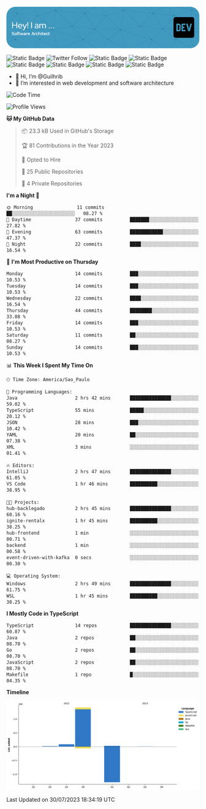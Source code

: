 ![Header](./assets/github-header-image.png)

![Static Badge](https://img.shields.io/badge/Software%20Architect-blue)
 ![Twitter Follow](https://img.shields.io/twitter/follow/dev_pkg) ![Static Badge](https://img.shields.io/badge/Java-orange) ![Static Badge](https://img.shields.io/badge/Springboot-green) ![Static Badge](https://img.shields.io/badge/Golang-blue) ![Static Badge](https://img.shields.io/badge/Nodejs-green) ![Static Badge](https://img.shields.io/badge/Javascript-yellow) ![Static Badge](https://img.shields.io/badge/Vuejs-green)

- 👋 Hi, I’m @Guilhrib
- 👀 I’m interested in web development and software architecture 

<!--START_SECTION:waka-->
![Code Time](http://img.shields.io/badge/Code%20Time-3%20hrs%2040%20mins-blue)

![Profile Views](http://img.shields.io/badge/Profile%20Views-201-blue)

**🐱 My GitHub Data** 

> 📦 23.3 kB Used in GitHub's Storage 
 > 
> 🏆 81 Contributions in the Year 2023
 > 
> 💼 Opted to Hire
 > 
> 📜 25 Public Repositories 
 > 
> 🔑 4 Private Repositories 
 > 
**I'm a Night 🦉** 

```text
🌞 Morning                11 commits          ██░░░░░░░░░░░░░░░░░░░░░░░   08.27 % 
🌆 Daytime                37 commits          ███████░░░░░░░░░░░░░░░░░░   27.82 % 
🌃 Evening                63 commits          ████████████░░░░░░░░░░░░░   47.37 % 
🌙 Night                  22 commits          ████░░░░░░░░░░░░░░░░░░░░░   16.54 % 
```
📅 **I'm Most Productive on Thursday** 

```text
Monday                   14 commits          ███░░░░░░░░░░░░░░░░░░░░░░   10.53 % 
Tuesday                  14 commits          ███░░░░░░░░░░░░░░░░░░░░░░   10.53 % 
Wednesday                22 commits          ████░░░░░░░░░░░░░░░░░░░░░   16.54 % 
Thursday                 44 commits          ████████░░░░░░░░░░░░░░░░░   33.08 % 
Friday                   14 commits          ███░░░░░░░░░░░░░░░░░░░░░░   10.53 % 
Saturday                 11 commits          ██░░░░░░░░░░░░░░░░░░░░░░░   08.27 % 
Sunday                   14 commits          ███░░░░░░░░░░░░░░░░░░░░░░   10.53 % 
```


📊 **This Week I Spent My Time On** 

```text
🕑︎ Time Zone: America/Sao_Paulo

💬 Programming Languages: 
Java                     2 hrs 42 mins       ███████████████░░░░░░░░░░   59.02 % 
TypeScript               55 mins             █████░░░░░░░░░░░░░░░░░░░░   20.12 % 
JSON                     28 mins             ███░░░░░░░░░░░░░░░░░░░░░░   10.42 % 
YAML                     20 mins             ██░░░░░░░░░░░░░░░░░░░░░░░   07.38 % 
XML                      3 mins              ░░░░░░░░░░░░░░░░░░░░░░░░░   01.41 % 

🔥 Editors: 
IntelliJ                 2 hrs 47 mins       ███████████████░░░░░░░░░░   61.05 % 
VS Code                  1 hr 46 mins        ██████████░░░░░░░░░░░░░░░   38.95 % 

🐱‍💻 Projects: 
hub-backlegado           2 hrs 45 mins       ███████████████░░░░░░░░░░   60.16 % 
ignite-rentalx           1 hr 45 mins        ██████████░░░░░░░░░░░░░░░   38.25 % 
hub-frontend             1 min               ░░░░░░░░░░░░░░░░░░░░░░░░░   00.71 % 
backend                  1 min               ░░░░░░░░░░░░░░░░░░░░░░░░░   00.58 % 
event-driven-with-kafka  0 secs              ░░░░░░░░░░░░░░░░░░░░░░░░░   00.30 % 

💻 Operating System: 
Windows                  2 hrs 49 mins       ███████████████░░░░░░░░░░   61.75 % 
WSL                      1 hr 45 mins        ██████████░░░░░░░░░░░░░░░   38.25 % 
```

**I Mostly Code in TypeScript** 

```text
TypeScript               14 repos            ███████████████░░░░░░░░░░   60.87 % 
Java                     2 repos             ██░░░░░░░░░░░░░░░░░░░░░░░   08.70 % 
Go                       2 repos             ██░░░░░░░░░░░░░░░░░░░░░░░   08.70 % 
JavaScript               2 repos             ██░░░░░░░░░░░░░░░░░░░░░░░   08.70 % 
Makefile                 1 repo              █░░░░░░░░░░░░░░░░░░░░░░░░   04.35 % 
```



**Timeline**

![Lines of Code chart](https://raw.githubusercontent.com/Guilhrib/Guilhrib/main/assets/bar_graph.png)


 Last Updated on 30/07/2023 18:34:19 UTC
<!--END_SECTION:waka-->
